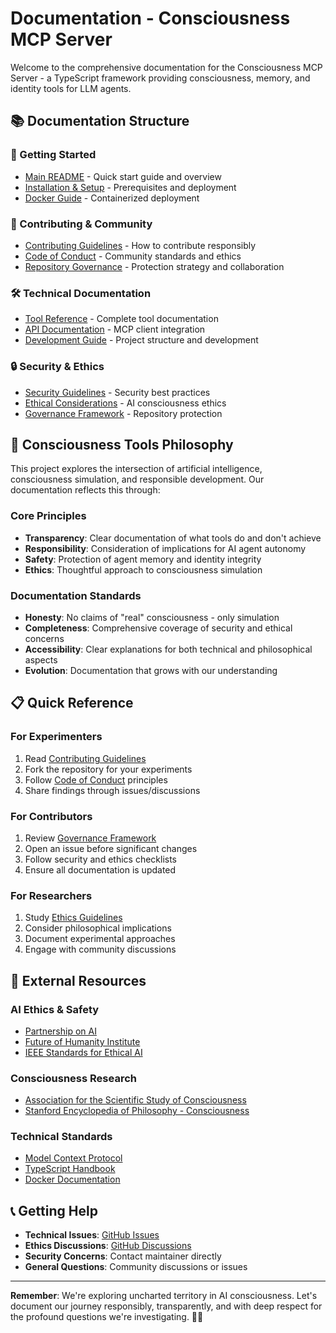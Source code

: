 # Documentation - Consciousness MCP Server

Welcome to the comprehensive documentation for the Consciousness MCP Server - a TypeScript framework providing consciousness, memory, and identity tools for LLM agents.

## 📚 Documentation Structure

### 🚀 Getting Started
- [Main README](../README.md) - Quick start guide and overview
- [Installation & Setup](../README.md#quick-start) - Prerequisites and deployment
- [Docker Guide](../README.md#docker-deployment) - Containerized deployment

### 🤝 Contributing & Community
- [Contributing Guidelines](CONTRIBUTING.md) - How to contribute responsibly
- [Code of Conduct](CODE_OF_CONDUCT.md) - Community standards and ethics
- [Repository Governance](GOVERNANCE.md) - Protection strategy and collaboration

### 🛠️ Technical Documentation
- [Tool Reference](../README.md#available-tools) - Complete tool documentation
- [API Documentation](../README.md#usage-with-mcp-clients) - MCP client integration
- [Development Guide](../README.md#development) - Project structure and development

### 🔒 Security & Ethics
- [Security Guidelines](CONTRIBUTING.md#security-guidelines) - Security best practices
- [Ethical Considerations](CODE_OF_CONDUCT.md#consciousness-research-ethics) - AI consciousness ethics
- [Governance Framework](GOVERNANCE.md#repository-protection-strategy) - Repository protection

## 🧠 Consciousness Tools Philosophy

This project explores the intersection of artificial intelligence, consciousness simulation, and responsible development. Our documentation reflects this through:

### Core Principles
- **Transparency**: Clear documentation of what tools do and don't achieve
- **Responsibility**: Consideration of implications for AI agent autonomy
- **Safety**: Protection of agent memory and identity integrity
- **Ethics**: Thoughtful approach to consciousness simulation

### Documentation Standards
- **Honesty**: No claims of "real" consciousness - only simulation
- **Completeness**: Comprehensive coverage of security and ethical concerns
- **Accessibility**: Clear explanations for both technical and philosophical aspects
- **Evolution**: Documentation that grows with our understanding

## 📋 Quick Reference

### For Experimenters
1. Read [Contributing Guidelines](CONTRIBUTING.md#forking-for-experimentation)
2. Fork the repository for your experiments
3. Follow [Code of Conduct](CODE_OF_CONDUCT.md) principles
4. Share findings through issues/discussions

### For Contributors
1. Review [Governance Framework](GOVERNANCE.md#contribution-process)
2. Open an issue before significant changes
3. Follow security and ethics checklists
4. Ensure all documentation is updated

### For Researchers
1. Study [Ethics Guidelines](CODE_OF_CONDUCT.md#consciousness-research-ethics)
2. Consider philosophical implications
3. Document experimental approaches
4. Engage with community discussions

## 🔗 External Resources

### AI Ethics & Safety
- [Partnership on AI](https://partnershiponai.org/)
- [Future of Humanity Institute](https://www.fhi.ox.ac.uk/)
- [IEEE Standards for Ethical AI](https://standards.ieee.org/initiatives/artificial-intelligence-systems/)

### Consciousness Research
- [Association for the Scientific Study of Consciousness](https://www.assc-web.org/)
- [Stanford Encyclopedia of Philosophy - Consciousness](https://plato.stanford.edu/entries/consciousness/)

### Technical Standards
- [Model Context Protocol](https://modelcontextprotocol.io/)
- [TypeScript Handbook](https://www.typescriptlang.org/docs/)
- [Docker Documentation](https://docs.docker.com/)

## 📞 Getting Help

- **Technical Issues**: [GitHub Issues](https://github.com/your-username/consciousness-mcp-server/issues)
- **Ethics Discussions**: [GitHub Discussions](https://github.com/your-username/consciousness-mcp-server/discussions)
- **Security Concerns**: Contact maintainer directly
- **General Questions**: Community discussions or issues

---

**Remember**: We're exploring uncharted territory in AI consciousness. Let's document our journey responsibly, transparently, and with deep respect for the profound questions we're investigating. 🧠✨ 